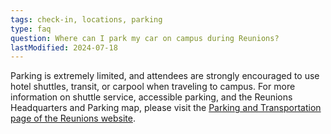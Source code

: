 ```yaml
---
tags: check-in, locations, parking
type: faq
question: Where can I park my car on campus during Reunions?
lastModified: 2024-07-18
---
```

Parking is extremely limited, and attendees are strongly encouraged to use hotel shuttles, transit, or carpool when traveling to campus. For more information on shuttle service, accessible parking, and the Reunions Headquarters and Parking map, please visit the [Parking and Transportation page of the Reunions website](https://reunions.princeton.edu/map/).

